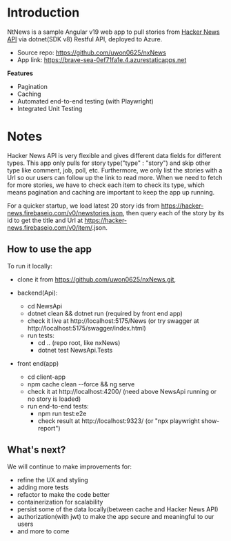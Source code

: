 # Introduction

NtNews is a sample Angular v19 web app to pull stories from [Hacker News API](https://github.com/HackerNews/API) via dotnet(SDK v8) Restful API, deployed to Azure. 
 - Source repo: https://github.com/uwon0625/nxNews
 - App link: https://brave-sea-0ef71fa1e.4.azurestaticapps.net

**Features**
- Pagination
- Caching
- Automated end-to-end testing (with Playwright)
- Integrated Unit Testing

# Notes

Hacker News API is very flexible and gives different data fields for different types. This app only pulls for story type("type" : "story") and skip other type like comment, job, poll, etc. Furthermore, we only list the stories with a Url so our users can follow up the link to read more. When we need to fetch for more stories, we have to check each item to check its type, which means pagination and caching are important to keep the app up running.

For a quicker startup, we load latest 20 story ids from https://hacker-news.firebaseio.com/v0/newstories.json, then query each of the story by its id to get the title and Url at https://hacker-news.firebaseio.com/v0/item/<story id>.json.


## How to use the app

To run it locally:

 - clone it from https://github.com/uwon0625/nxNews.git, 
 - backend(Api): 
	 - cd NewsApi
	 - dotnet clean && dotnet run (required by front end app)
	 - check it live at http://localhost:5175/News (or try swagger at http://localhost:5175/swagger/index.html)
	 - run tests: 
		 - cd .. (repo root, like nxNews)
		 - dotnet test NewsApi.Tests 
		 
 - front end(app)
	 - cd client-app
	 - npm cache clean --force && ng serve
	 - check it at http://localhost:4200/ (need above NewsApi running or no story is loaded)  
	 - run end-to-end tests:  
		 - npm run test:e2e
		 - check result at http://localhost:9323/ (or "npx playwright show-report")
 
## What's next?

We will continue to make improvements for:
 - refine the UX and styling
 - adding more tests
 - refactor to make the code better
 - containerization for scalability
 - persist some of the  data locally(between cache and Hacker News API)
 - authorization(with jwt) to make the app secure and meaningful to our users
 - and more to come

